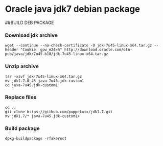 # Oracle java jdk7 debian package

##BUILD DEB PACKAGE
### Download jdk archive 

    wget --continue --no-check-certificate -O jdk-7u45-linux-x64.tar.gz --header "Cookie: gpw_e24=h" http://download.oracle.com/otn-pub/java/jdk/7u45-b18/jdk-7u45-linux-x64.tar.gz

### Unzip archive 

    tar -xzvf jdk-7u45-linux-x64.tar.gz
	mv jdk1.7.0_45 java-7u45.jdk-custom1
	cd java-7u45.jdk-custom1

### Replace files

    cd ..
	git clone https://github.com/puppetnix/jdk1.7.git
	mv jdk1.7/* java-7u45.jdk-custom1/

### Build package

    dpkg-buildpackage -rfakeroot


